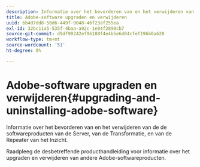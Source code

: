 ```yaml
---
description: Informatie over het bevorderen van en het verwijderen van de de softwareproducten van de Server, van de Transformatie, en van de Repeater van het Inzicht.
title: Adobe-software upgraden en verwijderen
uuid: 6b4d7dd8-58d6-449f-9048-46f23af255ea
exl-id: 32bc11a5-535f-4baa-a92c-1e04f2890cb7
source-git-commit: d9df90242ef96188f4e4b5e6d04cfef196b0a628
workflow-type: tm+mt
source-wordcount: '51'
ht-degree: 0%

---
```


# Adobe-software upgraden en verwijderen{#upgrading-and-uninstalling-adobe-software}

Informatie over het bevorderen van en het verwijderen van de de softwareproducten van de Server, van de Transformatie, en van de Repeater van het Inzicht.

Raadpleeg de desbetreffende producthandleiding voor informatie over het upgraden en verwijderen van andere Adobe-softwareproducten.
